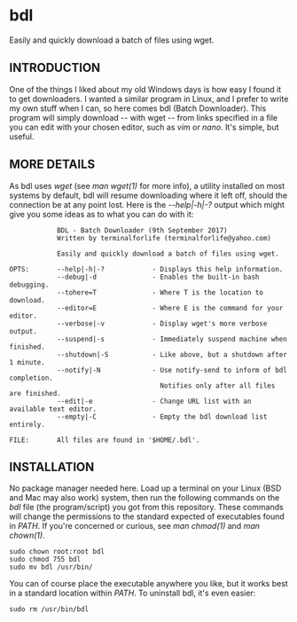 # bdl
Easily and quickly download a batch of files using wget.

INTRODUCTION
------------

One of the things I liked about my old Windows days is how easy I found it to get downloaders. I wanted a similar program in Linux, and I prefer to write my own stuff when I can, so here comes bdl (Batch Downloader). This program will simply download -- with wget -- from links specified in a file you can edit with your chosen editor, such as *vim* or *nano*. It's simple, but useful.

MORE DETAILS
------------

As bdl uses *wget* (see *man wget(1)* for more info), a utility installed on most systems by default, bdl will resume downloading where it left off, should the connection be at any point lost. Here is the *--help|-h|-?* output which might give you some ideas as to what you can do with it:

                BDL - Batch Downloader (9th September 2017)
                Written by terminalforlife (terminalforlife@yahoo.com)
    
                Easily and quickly download a batch of files using wget.
    
    OPTS:       --help|-h|-?            - Displays this help information.
                --debug|-d              - Enables the built-in bash debugging.
                --tohere=T              - Where T is the location to download.
                --editor=E              - Where E is the command for your editor.
                --verbose|-v            - Display wget's more verbose output.
                --suspend|-s            - Immediately suspend machine when finished.
                --shutdown|-S           - Like above, but a shutdown after 1 minute.
                --notify|-N             - Use notify-send to inform of bdl completion.
                                          Notifies only after all files are finished.
                --edit|-e               - Change URL list with an available text editor.
                --empty|-C              - Empty the bdl download list entirely.
    
    FILE:       All files are found in '$HOME/.bdl'.

INSTALLATION
------------

No package manager needed here. Load up a terminal on your Linux (BSD and Mac may also work) system, then run the following commands on the *bdl* file (the program/script) you got from this repository. These commands will change the permissions to the standard expected of executables found in *PATH*. If you're concerned or curious, see *man chmod(1)* and *man chown(1)*.

    sudo chown root:root bdl
    sudo chmod 755 bdl
    sudo mv bdl /usr/bin/
    
You can of course place the executable anywhere you like, but it works best in a standard location within *PATH*. To uninstall bdl, it's even easier:

    sudo rm /usr/bin/bdl
